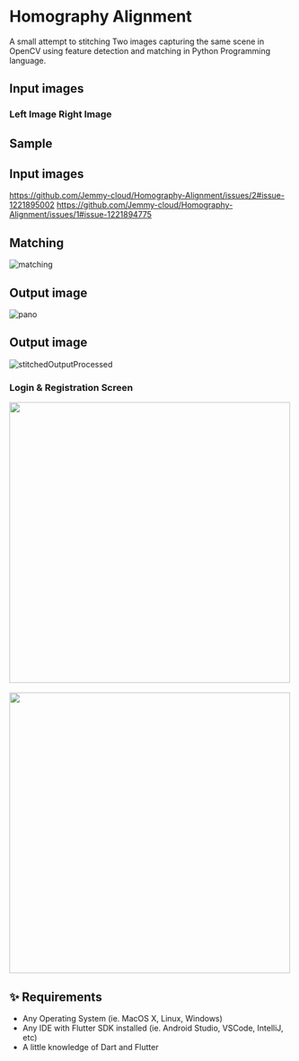 # Homography Alignment

A small attempt to stitching Two images capturing the same scene in OpenCV using feature detection and matching in Python Programming language.


## Input images
### Left Image  Right Image


## Sample 

## Input images
https://github.com/Jemmy-cloud/Homography-Alignment/issues/2#issue-1221895002   https://github.com/Jemmy-cloud/Homography-Alignment/issues/1#issue-1221894775

## Matching
![matching](https://github.com/linrl3/Image-Stitching-OpenCV/blob/master/images/matching.jpg)

## Output image
![pano](https://github.com/linrl3/Image-Stitching-OpenCV/blob/master/images/panorama.jpg)







## Output image
![stitchedOutputProcessed](https://user-images.githubusercontent.com/85626938/166118022-dc4962b4-e04c-4db7-b763-29247e699115.png)



### Login & Registration Screen
<img src="screens/login_screen.jpg" height="500em" />&nbsp;&nbsp;&nbsp;&nbsp; <img src="screens/signin_scren.jpg" height="500em" />

## ✨ Requirements
* Any Operating System (ie. MacOS X, Linux, Windows)
* Any IDE with Flutter SDK installed (ie.  Android Studio, VSCode, IntelliJ, etc)
* A little knowledge of Dart and Flutter


